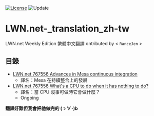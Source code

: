 [![License](https://img.shields.io/badge/license-CC4.0-blue.svg)](./LICENSE.md) ![Update](https://img.shields.io/badge/update-weekly-green.svg)

# LWN.net-_translation_zh-tw
LWN.net Weekly Edition 繁體中文翻譯
ontributed by < `RanceJen` >

## 目錄
* [LWN.net 767556 Advances in Mesa continuous integration](https://github.com/RanceJen/LWN.net-_translation_zh-tw/blob/master/LWN_767556.md)
  * 譯名：Mesa 在持續整合上的發展
* [LWN.net 767556 What's a CPU to do when it has nothing to do?](https://github.com/BodomMoon/LWN.net-_translation_zh-tw/blob/master/LWN_767630.md)
  * 譯名：當 CPU 沒事可做時它會做什麼？
  * Ongoing
  
**翻譯好難但我會把他做完的 (ゝ∀･)b**
